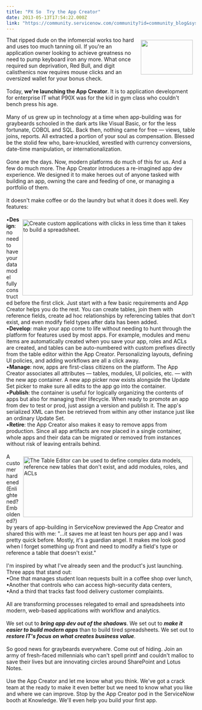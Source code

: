 ```yaml
---
title: "PX So  Try the App Creator"
date: 2013-05-13T17:54:22.000Z
link: "https://community.servicenow.com/community?id=community_blog&sys_id=9b8d2a69dbd0dbc01dcaf3231f961960"
---
```

<p><a _jive_internal="true" href="/servlet/JiveServlet/showImage/38-1775-4105/body_builder.jpeg"><img  align="right" alt="" class="jive-image" height="92" hspace="8" src="1a7da8c2db549344e9737a9e0f9619ca.iix" vspace="8" width="138"/></a>That ripped dude on the infomercial works too hard and uses too much tanning oil. If you're an application owner looking to achieve greatness no need to pump keyboard iron any more. What once required sun deprivation, Red Bull, and digit calisthenics now requires mouse clicks and an oversized wallet for your bonus check. <br/><br/>Today, <strong>we're launching the App Creator</strong>. It is to application development for enterprise IT what P90X was for the kid in gym class who couldn't bench press his age.<br/><br/>Many of us grew up in technology at a time when app-building was for graybeards schooled in the dark arts like Visual Basic, or for the less fortunate, COBOL and SQL. Back then, nothing came for free — views, table joins, reports. All extracted a portion of your soul as compensation. Blessed be the stolid few who, bare-knuckled, wrestled with currency conversions, date-time manipulation, or internationalization.<br/><br/>Gone are the days. Now, modern platforms do much of this for us. And a few do much more. The App Creator introduces a re-imagined app dev experience. We designed it to make heroes out of anyone tasked with building an app, owning the care and feeding of one, or managing a portfolio of them.<br/><br/>It doesn't make coffee or do the laundry but what it does it does well. Key features:<br/><br/><a _jive_internal="true" href="/servlet/JiveServlet/showImage/38-1775-4106/Screen Shot 2013-05-08 at 5.28.43 PM.png"><img  align="right" alt="Create custom applications with clicks in less time than it takes to build a spreadsheet." class="jive-image" height="202" hspace="8" src="5d5ec042dbd09fc068c1fb651f96192a.iix" vspace="8" width="453"/></a>•<strong>Design</strong>: no need to have your data model fully constructed before the first click. Just start with a few basic requirements and App Creator helps you do the rest. You can create tables, join them with reference fields, create ad hoc relationships by referencing tables that don't exist, and even modify field types after data has been added.<br/>•<strong>Develop</strong>: make your app come to life without needing to hunt through the platform for features used by most apps. For example, modules and menu items are automatically created when you save your app, roles and ACLs are created, and tables can be auto-numbered with custom prefixes directly from the table editor within the App Creator. Personalizing layouts, defining UI policies, and adding workflows are all a click away. <br/>•<strong>Manage</strong>: now, apps are first-class citizens on the platform. The App Creator associates all attributes — tables, modules, UI policies, etc. — with the new app container. A new app picker now exists alongside the Update Set picker to make sure all edits to the app go into the container.<br/>•<strong>Publish</strong>: the container is useful for logically organizing the contents of apps but also for managing their lifecycle. When ready to promote an app from dev to test or prod, just assign a version and publish it. The app's serialized XML can then be retrieved from within any other instance just like an ordinary Update Set.<br/>•<strong>Retire</strong>: the App Creator also makes it easy to remove apps from production. Since all app artifacts are now placed in a single container, whole apps and their data can be migrated or removed from instances without risk of leaving entrails behind.<br/><br/><a _jive_internal="true" href="/servlet/JiveServlet/showImage/38-1775-4104/Screen Shot 2013-05-08 at 5.28.17 PM.png"><img  align="right" alt="The Table Editor can be used to define complex data models, reference new tables that don't exist, and add modules, roles, and ACLs" class="jive-image" height="161" hspace="8" src="9fec0002dbdc1304b322f4621f96192c.iix" vspace="8" width="451"/></a> A customer hardened (Enlightened? Emboldened?) by years of app-building in ServiceNow previewed the App Creator and shared this with me: "...it saves me at least ten hours per app and I was pretty quick before. Mostly, it's a guardian angel. It makes me look good when I forget something up front and need to modify a field's type or reference a table that doesn't exist."<br/><br/>I'm inspired by what I've already seen and the product's just launching. Three apps that stand out: <br/>•One that manages student loan requests built in a coffee shop over lunch, <br/>•Another that controls who can access high-security data centers, <br/>•And a third that tracks fast food delivery customer complaints. <br/><br/>All are transforming processes relegated to email and spreadsheets into modern, web-based applications with workflow and analytics. <br/><br/>We set out to <strong><i>bring app dev out of the shadows</i></strong>. We set out to <strong><i>make it easier to build modern apps</i></strong> than to build tired spreadsheets. We set out to <strong><i>restore IT's focus on what creates business value</i></strong>. <br/><br/>So good news for graybeards everywhere. Come out of hiding. Join an army of fresh-faced millennials who can't spell printf and couldn't malloc to save their lives but are innovating circles around SharePoint and Lotus Notes. <br/><br/>Use the App Creator and let me know what you think. We've got a crack team at the ready to make it even better but we need to know what you like and where we can improve. Stop by the App Creator pod in the ServiceNow booth at Knowledge. We'll even help you build your first app.</p>